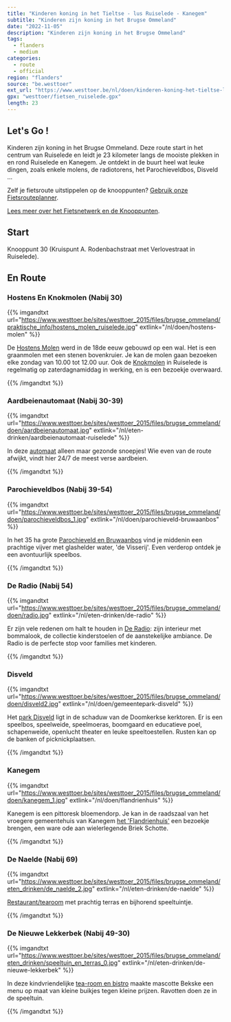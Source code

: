 ```yaml
---
title: "Kinderen koning in het Tieltse - lus Ruiselede - Kanegem"
subtitle: "Kinderen zijn koning in het Brugse Ommeland"
date: "2022-11-05"
description: "Kinderen zijn koning in het Brugse Ommeland" 
tags:
  - flanders
  - medium
categories: 
  - route
  - official
region: "flanders"
source: "be.westtoer"
ext_url: "https://www.westtoer.be/nl/doen/kinderen-koning-het-tieltse-lus-ruiselede-kanegem"
gpx: "westtoer/fietsen_ruiselede.gpx"
length: 23
---
```


## Let's Go !

Kinderen zijn koning in het Brugse Ommeland. Deze route start in het centrum van Ruiselede en leidt je 23 kilometer langs de mooiste plekken in en rond Ruiselede en Kanegem. Je ontdekt in de buurt heel wat leuke dingen, zoals enkele molens, de radiotorens, het Parochieveldbos, Disveld ...

Zelf je fietsroute uitstippelen op de knooppunten? [Gebruik onze Fietsrouteplanner](http://www.westtoer.be/nl/fietsrouteplanner).

[Lees meer over het Fietsnetwerk en de Knooppunten](http://www.westtoer.be/nl/inspiratie/fietsnetwerk).

## Start 

Knooppunt 30 (Kruispunt A. Rodenbachstraat met Verlovestraat in Ruiselede). 

## En Route

### Hostens En Knokmolen (Nabij 30)

{{% imgandtxt url="https://www.westtoer.be/sites/westtoer_2015/files/brugse_ommeland/praktische_info/hostens_molen_ruiselede.jpg" extlink="/nl/doen/hostens-molen" %}}

De [Hostens Molen](https://www.westtoer.be/nl/doen/hostens-molen) werd in de 18de eeuw gebouwd op een wal. Het is een graanmolen met een stenen bovenkruier. Je kan de molen gaan bezoeken elke zondag van 10.00 tot 12.00 uur. Ook de [Knokmolen](https://www.westtoer.be/nl/doen/knokmolen) in Ruiselede is regelmatig op zaterdagnamiddag in werking, en is een bezoekje overwaard.

{{% /imgandtxt %}}

### Aardbeienautomaat (Nabij 30-39)

{{% imgandtxt url="https://www.westtoer.be/sites/westtoer_2015/files/brugse_ommeland/doen/aardbeienautomaat.jpg" extlink="/nl/eten-drinken/aardbeienautomaat-ruiselede" %}}

In deze [automaat](https://www.westtoer.be/nl/eten-drinken/aardbeienautomaat-ruiselede) alleen maar gezonde snoepjes! Wie even van de route afwijkt, vindt hier 24/7 de meest verse aardbeien.

{{% /imgandtxt %}}

### Parochieveldbos (Nabij 39-54)

{{% imgandtxt url="https://www.westtoer.be/sites/westtoer_2015/files/brugse_ommeland/doen/parochieveldbos_1.jpg" extlink="/nl/doen/parochieveld-bruwaanbos" %}}

In het 35 ha grote [Parochieveld en Bruwaanbos](https://www.westtoer.be/nl/doen/parochieveld-bruwaanbos) vind je middenin een prachtige vijver met glashelder water, 'de Visserij'. Even verderop ontdek je een avontuurlijk speelbos.

{{% /imgandtxt %}}

### De Radio (Nabij 54)

{{% imgandtxt url="https://www.westtoer.be/sites/westtoer_2015/files/brugse_ommeland/doen/radio.jpg" extlink="/nl/eten-drinken/de-radio" %}}

Er zijn vele redenen om halt te houden in [De Radio](https://www.westtoer.be/nl/eten-drinken/de-radio): zijn interieur met bommalook, de collectie kinderstoelen of de aanstekelijke ambiance. De Radio is de perfecte stop voor families met kinderen.

{{% /imgandtxt %}}

### Disveld

{{% imgandtxt url="https://www.westtoer.be/sites/westtoer_2015/files/brugse_ommeland/doen/disveld2.jpg" extlink="/nl/doen/gemeentepark-disveld" %}}

Het [park Disveld](https://www.westtoer.be/nl/doen/gemeentepark-disveld) ligt in de schaduw van de Doomkerkse kerktoren. Er is een speelbos, speelweide, speelmoeras, boomgaard en educatieve poel, schapenweide, openlucht theater en leuke speeltoestellen. Rusten kan op de banken of picknickplaatsen.

{{% /imgandtxt %}}

### Kanegem

{{% imgandtxt url="https://www.westtoer.be/sites/westtoer_2015/files/brugse_ommeland/doen/kanegem_1.jpg" extlink="/nl/doen/flandrienhuis" %}}

Kanegem is een pittoresk bloemendorp. Je kan in de raadszaal van het vroegere gemeentehuis van Kanegem [het 'Flandrienhuis'](https://www.westtoer.be/nl/doen/flandrienhuis) een bezoekje brengen, een ware ode aan wielerlegende Briek Schotte.

{{% /imgandtxt %}}

### De Naelde (Nabij 69)

{{% imgandtxt url="https://www.westtoer.be/sites/westtoer_2015/files/brugse_ommeland/eten_drinken/de_naelde_2.jpg" extlink="/nl/eten-drinken/de-naelde" %}}

[Restaurant/tearoom](https://www.westtoer.be/nl/eten-drinken/de-naelde) met prachtig terras en bijhorend speeltuintje.

{{% /imgandtxt %}}

### De Nieuwe Lekkerbek (Nabij 49-30)

{{% imgandtxt url="https://www.westtoer.be/sites/westtoer_2015/files/brugse_ommeland/eten_drinken/speeltuin_en_terras_0.jpg" extlink="/nl/eten-drinken/de-nieuwe-lekkerbek" %}}

In deze kindvriendelijke [tea-room en bistro](https://www.westtoer.be/nl/eten-drinken/de-nieuwe-lekkerbek) maakte mascotte Bekske een menu op maat van kleine buikjes tegen kleine prijzen. Ravotten doen ze in de speeltuin.

{{% /imgandtxt %}}
